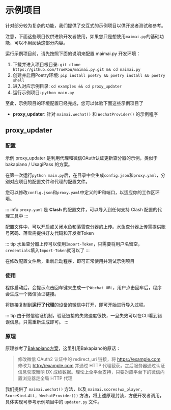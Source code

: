 # 示例项目

针对部分较为复杂的功能，我们提供了交互式的示例项目以供开发者测试和参考。

注意，下面这些项目仅供进阶开发者使用，如果您只是想使用`maimai.py`的基础功能，可以不用阅读这部分内容。

运行示例项目前，请先按照下面的说明来配置 maimai.py 开发环境：

1. 下载并进入项目根目录: `git clone https://github.com/TrueRou/maimai.py.git && cd maimai.py`
2. 创建并启用Poetry环境: `pip install poetry && poetry install && poetry shell`
3. 进入对应示例目录: `cd examples && cd proxy_updater`
4. 运行示例项目: `python main.py`

至此，示例项目的环境配置已经完成，您可以体验下面这些示例项目了

- **proxy_updater**: 针对 `maimai.wechat()` 和 `WechatProvider()` 的示例程序

## proxy_updater

### 配置

示例 proxy_updater 是利用代理和微信OAuth认证更新查分器的示例，类似于 bakapiano / UsagiPass 的方案。

在第一次运行`python main.py`后，在目录中会生成`config.json`和`proxy.yaml`，分别对应项目的配置文件和代理的配置文件。

您可以修改`config.json`和`proxy.yaml`中定义的IP和端口，以适应你的工作区环境。

::: info
`proxy.yaml` 是 **Clash** 的配置文件，可以导入到任何支持 Clash 配置的代理工具中
:::

配置文件中，可以开启或关闭水鱼和落雪查分器的上传。水鱼查分器上传需提供账号密码、落雪需提供好友代码和开发者Token

::: tip
水鱼查分器上传可以使用`Import-Token`，只需要将用户名留空，`credentials`填入`Import-Token`就可以了
:::

在修改配置文件后，重新启动程序，即可正常使用并测试示例项目

### 使用

程序启动后，会提示点击回车键来生成一个`Wechat URL`，用户点击回车后，程序会生成一个微信验证链接。

将链接复制到**运行了代理**的设备的微信中打开，即可开始进行导入过程。

::: tip
由于微信验证机制，验证链接的失效速度很快，一旦失效可以在CLI看到错误信息，只需重新生成即可。
:::

### 原理

原理参考了[Bakapiano方案](https://github.com/bakapiano/maimaidx-prober-proxy-updater)，这里引用Bakapiano的原话：

> 修改微信 OAuth2 认证中的 redirect_uri 链接，将 https://example.com 修改为 http://example.com 并通过 HTTP 代理截获。之后服务器通过认证信息获取舞萌 DX 成绩数据。理论上全平台支持，只要对应平台下的微信内置浏览器走全局 HTTP 代理

我们提供了 `maimai.wechat()` 方法，以及 `maimai.scores(wx_player, ScoreKind.ALL, WechatProvider())` 方法，将上述原理封装，方便开发者调用，具体实现可参考示例项目中的 `updater.py` 文件。